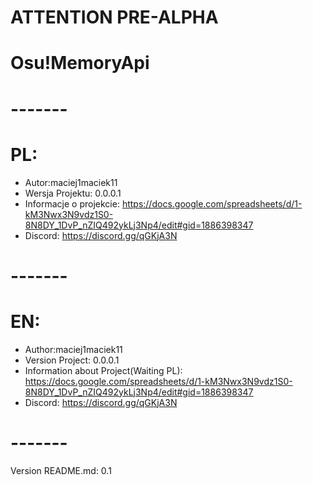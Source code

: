 # ATTENTION PRE-ALPHA
# Osu!MemoryApi
# -------
# PL:
- Autor:maciej1maciek11 
- Wersja Projektu: 0.0.0.1
- Informacje o projekcie: https://docs.google.com/spreadsheets/d/1-kM3Nwx3N9vdz1S0-8N8DY_1DvP_nZIQ492ykLj3Np4/edit#gid=1886398347
- Discord: https://discord.gg/qGKjA3N
# -------
# EN:
- Author:maciej1maciek11
- Version Project: 0.0.0.1
- Information about Project(Waiting PL): https://docs.google.com/spreadsheets/d/1-kM3Nwx3N9vdz1S0-8N8DY_1DvP_nZIQ492ykLj3Np4/edit#gid=1886398347
- Discord: https://discord.gg/qGKjA3N
# -------







Version README.md: 0.1

